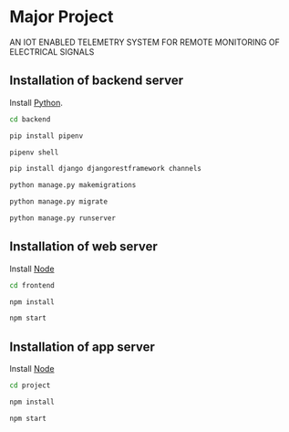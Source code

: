 # Major Project

AN IOT ENABLED TELEMETRY SYSTEM FOR REMOTE MONITORING OF ELECTRICAL SIGNALS 

## Installation of backend server

Install [Python](https://www.python.org/).
```bash
cd backend
```
```bash
pip install pipenv
```
```bash
pipenv shell
```
```bash
pip install django djangorestframework channels
```
```bash
python manage.py makemigrations
```
```bash
python manage.py migrate
```
```bash
python manage.py runserver
```

## Installation of web server

Install [Node](https://nodejs.org/en/)

```bash
cd frontend
```
```bash
npm install
```
```bash
npm start
```

## Installation of app server

Install [Node](https://nodejs.org/en/)

```bash
cd project
```
```bash
npm install
```
```bash
npm start
```

